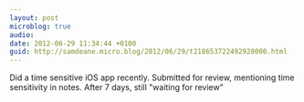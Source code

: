 ```yaml
---
layout: post
microblog: true
audio: 
date: 2012-06-29 11:34:44 +0100
guid: http://samdeane.micro.blog/2012/06/29/t218653722492928000.html
---
```

Did a time sensitive iOS app recently. Submitted for review, mentioning time sensitivity in notes. After 7 days, still "waiting for review"
